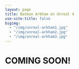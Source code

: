 ```yaml
---
layout: page
title: Batman Arkham on Unreal 4
use-site-title: false
bigimg: 
  - "/img/unreal-arkham1.jpg"
  - "/img/unreal-arkham2.jpg"
  - "/img/unreal-arkham3.jpg"
---
```


# COMING SOON!